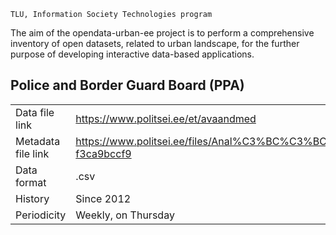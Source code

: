 ```
TLU, Information Society Technologies program
```
The aim of the opendata-urban-ee project is to perform a comprehensive inventory of open datasets, related to urban landscape, for the further purpose of developing interactive data-based applications. 

## Police and Border Guard Board (PPA)

|||
| ------------- | ------------- |
| Data file link  | https://www.politsei.ee/et/avaandmed  |
| Metadata file link  | https://www.politsei.ee/files/Anal%C3%BC%C3%BCs%20ja%20statistika/ppaavaandmeteseletuskiri.pdf?f3ca9bccf9  |
|Data format|.csv|
|History|Since 2012
|Periodicity|Weekly, on Thursday|
